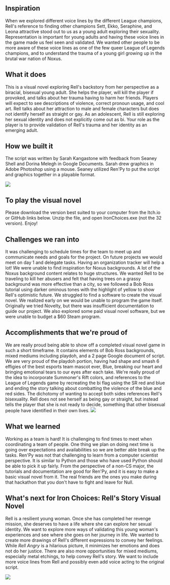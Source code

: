 ## Inspiration
When we explored different voice lines by the different League champions, Rell's reference to finding other champions Sett, Ekko, Seraphine, and Leona attractive stood out to us as a young adult exploring their sexuality. Representation is important for young adults and having these voice lines in the game made us feel seen and validated. We wanted other people to be more aware of these voice lines as one of the few queer League of Legends champions, and to understand the trauma of a young girl growing up in the brutal war nation of Noxus.

## What it does
This is a visual novel exploring Rell's backstory from her perspective as a biracial, bisexual young adult. She helps the player, will kill the player if provoked, and talks about her trauma having to harm her friends. Players will expect to see descriptions of violence, correct pronoun usage, and cool art. Rell talks about her attraction to male and female characters but does not identify herself as straight or gay. As an adolescent, Rell is still exploring her sexual identity and does not explicitly come out as bi. Your role as the player is to provide validation of Rell's trauma and her identity as an emerging adult.

## How we built it
The script was written by Sarah Kangastone with feedback from Seaney Shell and Dorina Melegh in Google Documents. 
Sarah drew graphics in Adobe Photoshop using a mouse.
Seaney utilized Ren'Py to put the script and graphics together in a playable format. 

![](https://i.imgur.com/WWUhg3l.png)

## To play the visual novel
Please download the version best suited to your computer from the Itch.io or GitHub links below. 
Unzip the file, and open IronChoices.exe (not the 32 version).
Enjoy!

## Challenges we ran into
It was challenging to schedule times for the team to meet up and communicate needs and goals for the project. On future projects we would meet on day 1 and delegate tasks. Having an organization tracker will help a lot!
We were unable to find inspiration for Noxus backgrounds. A lot of the Noxus background content relates to huge structures. We wanted Rell to be traveling to kill her abusers and felt that having trees on a grassy background was more effective than a city, so we followed a Bob Ross tutorial using darker ominous tones with the highlight of yellow to show Rell's optimistic future.
We struggled to find a software to create the visual novel. We realized early on we would be unable to program the game itself. Originally we tried Novelty, but there was insufficient documentation to guide our project. We also explored some paid visual novel software, but we were unable to budget a $60 Steam program.

## Accomplishments that we're proud of
We are really proud being able to show off a completed visual novel game in such a short timeframe. It contains elements of Bob Ross backgrounds, mixed mediums including playdoh, and a 2 page Google document of script. We are very proud of the playdoh portion, having had shape and smash 6 effigies of the best esports team mascot ever, Blue, breaking our heart and bringing emotional tears to our eyes after each take. We're really proud of the idea to incorporate Summoner's Rift colors, and references to the League of Legends game by recreating the bi flag using the SR red and blue and ending the story talking about combatting the violence of the blue and red sides. The dichotomy of wanting to accept both sides references Rell's bisexuality. Rell does not see herself as being gay or straight, but instead tells the player that she is not ready to decide, something that other bisexual people have identified in their own lives. 
![](https://i.imgur.com/hiExSxa.png)

## What we learned
Working as a team is hard! It is challenging to find times to meet when coordinating a team of people. One thing we plan on doing next time is going over expectations and availabilities so we are better able break up the tasks. 
Ren'Py was not that challenging to learn from a computer scientist perspective. It is similar to Python and those who have used Python should be able to pick it up fairly. From the perspective of a non-CS major, the tutorials and documentation are good for Ren'Py, and it is easy to make a basic visual novel from it.
The real friends are the ones you make during that hackathon that you don't have to fight and leave for Null. 

## What's next for Iron Choices: Rell's Story Visual Novel
Rell is a resilient young woman. Once she has completed her revenge mission, she deserves to have a life where she can explore her sexual identity. We want to explore more ways of validating this young woman's experiences and see where she goes on her journey in life. 
We wanted to create more drawings of Rell's different expressions to convey her feelings. While *Rell Angry* is a hilarious picture, it minimizes her emotions and does not do her justice. There are also more opportunities for mixed mediums, especially metal etchings, to help convey Rell's story.
We want to include more voice lines from Rell and possibly even add voice acting to the original script.

![](https://i.imgur.com/C4LleeG.png) 
